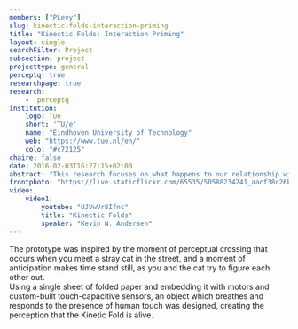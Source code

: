 ```yaml
---
members: ["PLevy"]
slug: kinectic-folds-interaction-priming
title: "Kinectic Folds: Interaction Priming"
layout: single
searchFilter: Project
subsection: project
projecttype: general
perceptq: true
researchpage: true
research: 
    -  perceptq
institution:
    logo: TUe
    short: 'TU/e'
    name: "Eindhoven University of Technology"
    web: "https://www.tue.nl/en/"
    colo: "#c72125"
chaire: false
date: 2016-02-03T16:27:15+02:00
abstract: "This research focuses on what happens to our relationship with objects when they come alive and engage in reciprocal communication with us.<br/>An (es)sense research project by Kevin N. Andersen"
frontphoto: "https://live.staticflickr.com/65535/50588234241_aacf38c26b.jpg"
video:
    video1:
        youtube: "UJVwVr8Ifnc"
        title: "Kinectic Folds"
        speaker: "Kevin N. Andersen"
---
```


The prototype was inspired by the moment of perceptual crossing that occurs when you meet a stray cat in the street, and a moment of anticipation makes time stand still, as you and the cat try to figure each other out.<br/>Using a single sheet of folded paper and embedding it with motors and custom-built touch-capacitive sensors, an object which breathes and responds to the presence of human touch was designed, creating the perception that the Kinetic Fold is alive.